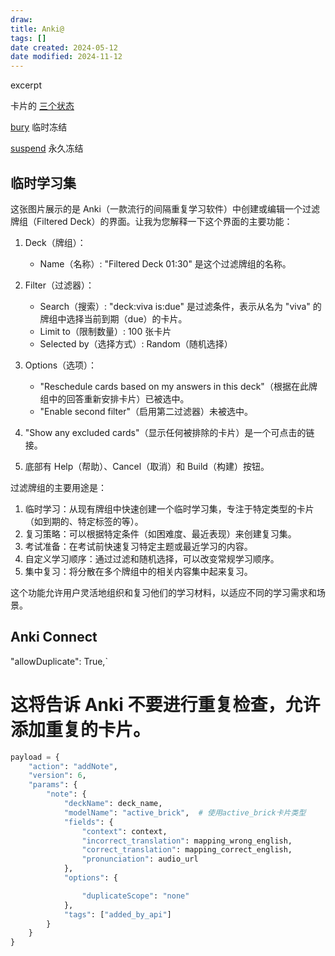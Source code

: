 ```yaml
---
draw:
title: Anki@
tags: []
date created: 2024-05-12
date modified: 2024-11-12
---
```

  

excerpt

<!-- more -->

卡片的 [三个状态](三个状态.md)

[bury](bury.md) 临时冻结

[suspend](suspend.md) 永久冻结

## 临时学习集

这张图片展示的是 Anki（一款流行的间隔重复学习软件）中创建或编辑一个过滤牌组（Filtered Deck）的界面。让我为您解释一下这个界面的主要功能：

1. Deck（牌组）：
   - Name（名称）: "Filtered Deck 01:30" 是这个过滤牌组的名称。

2. Filter（过滤器）：
   - Search（搜索）: "deck:viva is:due" 是过滤条件，表示从名为 "viva" 的牌组中选择当前到期（due）的卡片。
   - Limit to（限制数量）: 100 张卡片
   - Selected by（选择方式）: Random（随机选择）

3. Options（选项）：
   - "Reschedule cards based on my answers in this deck"（根据在此牌组中的回答重新安排卡片）已被选中。
   - "Enable second filter"（启用第二过滤器）未被选中。

4. "Show any excluded cards"（显示任何被排除的卡片）是一个可点击的链接。
5. 底部有 Help（帮助）、Cancel（取消）和 Build（构建）按钮。

过滤牌组的主要用途是：

1. 临时学习：从现有牌组中快速创建一个临时学习集，专注于特定类型的卡片（如到期的、特定标签的等）。
2. 复习策略：可以根据特定条件（如困难度、最近表现）来创建复习集。
3. 考试准备：在考试前快速复习特定主题或最近学习的内容。
4. 自定义学习顺序：通过过滤和随机选择，可以改变常规学习顺序。
5. 集中复习：将分散在多个牌组中的相关内容集中起来复习。

这个功能允许用户灵活地组织和复习他们的学习材料，以适应不同的学习需求和场景。

                


## Anki Connect

"allowDuplicate": True,`
  # 这将告诉 Anki 不要进行重复检查，允许添加重复的卡片。

```python
payload = {
	"action": "addNote",
	"version": 6,
	"params": {
		"note": {
			"deckName": deck_name,
			"modelName": "active_brick",  # 使用active_brick卡片类型
			"fields": {
				"context": context,
				"incorrect_translation": mapping_wrong_english,
				"correct_translation": mapping_correct_english,
				"pronunciation": audio_url
			},
			"options": {

				"duplicateScope": "none" 
			},
			"tags": ["added_by_api"]
		}
	}
}
```